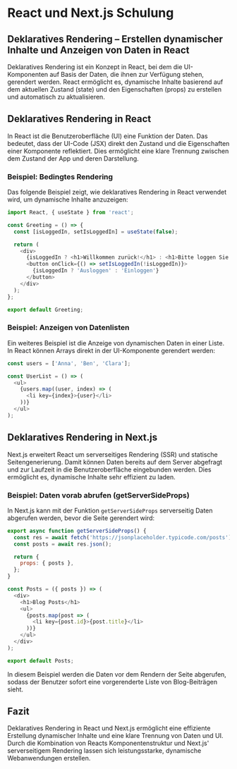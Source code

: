 
# React und Next.js Schulung

## Deklaratives Rendering – Erstellen dynamischer Inhalte und Anzeigen von Daten in React

Deklaratives Rendering ist ein Konzept in React, bei dem die UI-Komponenten auf Basis der Daten, die ihnen zur Verfügung stehen, gerendert werden. React ermöglicht es, dynamische Inhalte basierend auf dem aktuellen Zustand (state) und den Eigenschaften (props) zu erstellen und automatisch zu aktualisieren.

## Deklaratives Rendering in React

In React ist die Benutzeroberfläche (UI) eine Funktion der Daten. Das bedeutet, dass der UI-Code (JSX) direkt den Zustand und die Eigenschaften einer Komponente reflektiert. Dies ermöglicht eine klare Trennung zwischen dem Zustand der App und deren Darstellung.

### Beispiel: Bedingtes Rendering

Das folgende Beispiel zeigt, wie deklaratives Rendering in React verwendet wird, um dynamische Inhalte anzuzeigen:

```javascript
import React, { useState } from 'react';

const Greeting = () => {
  const [isLoggedIn, setIsLoggedIn] = useState(false);

  return (
    <div>
      {isLoggedIn ? <h1>Willkommen zurück!</h1> : <h1>Bitte loggen Sie sich ein.</h1>}
      <button onClick={() => setIsLoggedIn(!isLoggedIn)}>
        {isLoggedIn ? 'Ausloggen' : 'Einloggen'}
      </button>
    </div>
  );
};

export default Greeting;
```

### Beispiel: Anzeigen von Datenlisten

Ein weiteres Beispiel ist die Anzeige von dynamischen Daten in einer Liste. In React können Arrays direkt in der UI-Komponente gerendert werden:

```javascript
const users = ['Anna', 'Ben', 'Clara'];

const UserList = () => (
  <ul>
    {users.map((user, index) => (
      <li key={index}>{user}</li>
    ))}
  </ul>
);
```

## Deklaratives Rendering in Next.js

Next.js erweitert React um serverseitiges Rendering (SSR) und statische Seitengenerierung. Damit können Daten bereits auf dem Server abgefragt und zur Laufzeit in die Benutzeroberfläche eingebunden werden. Dies ermöglicht es, dynamische Inhalte sehr effizient zu laden.

### Beispiel: Daten vorab abrufen (getServerSideProps)

In Next.js kann mit der Funktion `getServerSideProps` serverseitig Daten abgerufen werden, bevor die Seite gerendert wird:

```javascript
export async function getServerSideProps() {
  const res = await fetch('https://jsonplaceholder.typicode.com/posts');
  const posts = await res.json();

  return {
    props: { posts },
  };
}

const Posts = ({ posts }) => (
  <div>
    <h1>Blog Posts</h1>
    <ul>
      {posts.map(post => (
        <li key={post.id}>{post.title}</li>
      ))}
    </ul>
  </div>
);

export default Posts;
```

In diesem Beispiel werden die Daten vor dem Rendern der Seite abgerufen, sodass der Benutzer sofort eine vorgerenderte Liste von Blog-Beiträgen sieht.

## Fazit

Deklaratives Rendering in React und Next.js ermöglicht eine effiziente Erstellung dynamischer Inhalte und eine klare Trennung von Daten und UI. Durch die Kombination von Reacts Komponentenstruktur und Next.js' serverseitigem Rendering lassen sich leistungsstarke, dynamische Webanwendungen erstellen.

